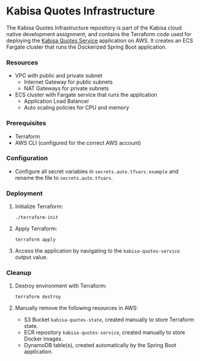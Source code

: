 # Kabisa Quotes Infrastructure

The Kabisa Quotes Infrastructure repository is part of the Kabisa cloud native development assignment, and contains the
Terraform code used for deploying the [Kabisa Quotes Service](https://github.com/Laugslander/kabisa-quotes-service)
application on AWS. It creates an ECS Fargate cluster that runs the Dockerized Spring Boot application.

### Resources

- VPC with public and private subnet
    - Internet Gateway for public subnets
    - NAT Gateways for private subnets
- ECS cluster with Fargate service that runs the application
    - Application Load Balancer
    - Auto scaling policies for CPU and memory

### Prerequisites

- Terraform
- AWS CLI (configured for the correct AWS account)

### Configuration

- Configure all secret variables in `secrets.auto.tfvars.example` and rename the file to `secrets.auto.tfvars`.

### Deployment

1. Initialize Terraform:
   ```
   ./terraform-init
   ```

2. Apply Terraform:
   ```
   terraform apply
   ```
3. Access the application by navigating to the `kabisa-quotes-service` output value.

### Cleanup

1. Destroy environment with Terraform:
   ```
   terraform destroy
   ```

2. Manually remove the following resources in AWS:
    - S3 Bucket `kabisa-quotes-state`, created manually to store Terraform state.
    - ECR repository `kabisa-quotes-service`, created manually to store Docker images.
    - DynamoDB table(s), created automatically by the Spring Boot application.